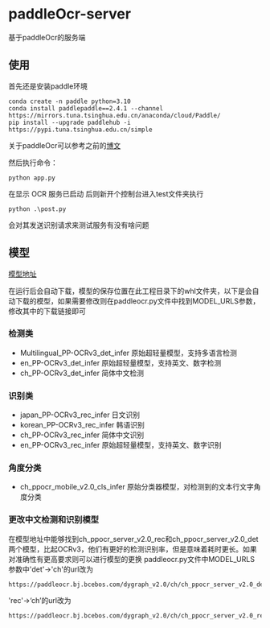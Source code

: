 # paddleOcr-server
基于paddleOcr的服务端

## 使用
首先还是安装paddle环境
```
conda create -n paddle python=3.10 
conda install paddlepaddle==2.4.1 --channel https://mirrors.tuna.tsinghua.edu.cn/anaconda/cloud/Paddle/
pip install --upgrade paddlehub -i https://pypi.tuna.tsinghua.edu.cn/simple
```
关于paddleOcr可以参考之前的[博文](https://blog.kala.love/posts/9eb77f73/)

然后执行命令：
```
python app.py
```
在显示 OCR 服务已启动 后则新开个控制台进入test文件夹执行
```
python .\post.py 
```
会对其发送识别请求来测试服务有没有啥问题


## 模型
[模型地址](https://github.com/PaddlePaddle/PaddleOCR/blob/release/2.6/doc/doc_ch/models_list.md)


在运行后会自动下载，模型的保存位置在此工程目录下的whl文件夹，以下是会自动下载的模型，如果需要修改则在paddleocr.py文件中找到MODEL_URLS参数，修改其中的下载链接即可

### 检测类
* Multilingual_PP-OCRv3_det_infer  原始超轻量模型，支持多语言检测
* en_PP-OCRv3_det_infer 原始超轻量模型，支持英文、数字检测
* ch_PP-OCRv3_det_infer 简体中文检测

### 识别类
* japan_PP-OCRv3_rec_infer 日文识别
* korean_PP-OCRv3_rec_infer 韩语识别
* ch_PP-OCRv3_rec_infer 简体中文识别
* en_PP-OCRv3_rec_infer 原始超轻量模型，支持英文、数字识别

### 角度分类
* ch_ppocr_mobile_v2.0_cls_infer  原始分类器模型，对检测到的文本行文字角度分类

### 更改中文检测和识别模型
在模型地址中能够找到ch_ppocr_server_v2.0_rec和ch_ppocr_server_v2.0_det两个模型，比起OCRv3，他们有更好的检测识别率，但是意味着耗时更长。如果对准确性有更高要求则可以进行模型的更换
paddleocr.py文件中MODEL_URLS参数中'det'->'ch'的url改为
```
https://paddleocr.bj.bcebos.com/dygraph_v2.0/ch/ch_ppocr_server_v2.0_det_infer.tar
```
'rec'->‘ch’的url改为
```
https://paddleocr.bj.bcebos.com/dygraph_v2.0/ch/ch_ppocr_server_v2.0_rec_infer.tar
```





